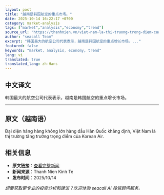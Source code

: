 ```yaml
---
layout: post
title: "越南是韩国航空的重点市场。"
date: 2025-10-14 16:22:17 +0700
category: market-analysis
tags: ["market","analysis","economy","trend"]
source_url: "https://thanhnien.vn/viet-nam-la-thi-truong-trong-diem-cua-korean-air-185251014184754161.htm"
author: "seacall Team"
excerpt: "韩国最大的航空公司代表表示，越南是韩国航空的重点增长市场。..."
featured: false
keywords: "market, analysis, economy, trend"
lang: vi
translated: true
translated_lang: zh-Hans
---
```


## 中文译文

韩国最大的航空公司代表表示，越南是韩国航空的重点增长市场。

---

## 原文（越南语）

Đại diện h&atilde;ng h&agrave;ng kh&ocirc;ng lớn h&agrave;ng đầu H&agrave;n Quốc khẳng định, Việt Nam l&agrave; thị trường tăng trưởng trọng điểm của Korean Air.

## 相关信息

- **原文链接**：[查看完整新闻](https://thanhnien.vn/viet-nam-la-thi-truong-trong-diem-cua-korean-air-185251014184754161.htm)
- **新闻来源**：Thanh Nien Kinh Te
- **发布时间**：2025/10/14

*想要获取更专业的投资分析和建议？欢迎体验 seacall AI 投资顾问服务。*